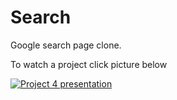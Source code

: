 # Search

Google search page clone.

To watch a project click picture below

[![Project 4 presentation](https://img.youtube.com/vi/LJPAZnjOfbg/0.jpg)](https://youtu.be/LJPAZnjOfbg)